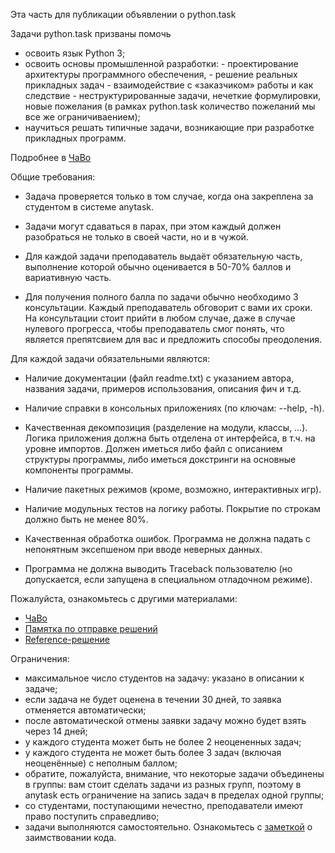 Эта часть для публикации объявлении о python.task

Задачи python.task призваны помочь 
 
 - освоить язык Python 3;
 - освоить основы промышленной разработки:
         - проектирование архитектуры программного обеспечения,
         - решение реальных прикладных задач
         - взаимодействие с «заказчиком» работы и как следствие - неструктурированные задачи, нечеткие формулировки, новые пожелания (в рамках python.task количество пожеланий мы все же ограничиваением);
 - научиться решать типичные задачи, возникающие при разработке прикладных программ.

Подробнее в [ЧаВо](https://docs.google.com/document/d/10un6fuyHLRj9J516SFnHcizXW7QQuF8efjvAW8heJF8/edit?usp=sharing)

Общие требования:
-  Задача проверяется только в том случае, когда она закреплена за студентом в системе anytask.

-  Задачи могут сдаваться в парах, при этом каждый должен разобраться не только в своей части, но и в чужой. 

-  Для каждой задачи преподаватель выдаёт обязательную часть, выполнение которой обычно оценивается в 50-70% баллов и вариативную часть. 

-  Для получения полного балла по задачи обычно необходимо 3 консультации. Каждый преподаватель обговорит с вами их сроки. На консультации стоит прийти в любом случае, даже в случае нулевого прогресса, чтобы преподаватель смог понять, что является препятсвием для вас и предложить способы преодоления.

Для каждой задачи обязательными являются:

-   Наличие документации (файл readme.txt) с указанием автора, названия
    задачи, примеров использования, описания фич и т.д.

-   Наличие справки в консольных приложениях (по ключам: --help, -h).

-   Качественная декомпозиция (разделение на модули, классы, …). Логика
    приложения должна быть отделена от интерфейса, в т.ч. на уровне
    импортов. Должен иметься либо файл с описанием структуры
    программы, либо иметься докстринги на основные компоненты
    программы.

-   Наличие пакетных режимов (кроме, возможно, интерактивных игр).

-   Наличие модульных тестов на логику работы. Покрытие по строкам должно быть не менее 80%.

-   Качественная обработка ошибок. Программа не должна падать с непонятным эксепшеном при вводе неверных данных.

-   Программа не должна выводить Traceback пользователю (но допускается, если запущена в специальном отладочном режиме).


Пожалуйста, ознакомьтесь с другими материалами: 
* [ЧаВо](https://docs.google.com/document/d/10un6fuyHLRj9J516SFnHcizXW7QQuF8efjvAW8heJF8/edit?usp=sharing)
* [Памятка по отправке решений](https://docs.google.com/document/d/1Qh_VHo-xDm0lBDfsUQOfdrXT1vuBBjW7f9HcACZuygA/edit)
* [Reference-решение](https://github.com/python-fiit/public-materials/tree/master/python.task-info/minesweeper)

Ограничения:

* максимальное число студентов на задачу: указано в описании к задаче;
* eсли задача не будет оценена в течении 30 дней, то заявка отменяется автоматически;
* после автоматической отмены заявки задачу можно будет взять через 14 дней;
* у каждого студента может быть не более 2 неоцененных задач;
* у каждого студента не может быть более 3 задач (включая неоценённые) с неполным баллом;
* обратите, пожалуйста, внимание, что некоторые задачи объединены в группы: вам стоит сделать задачи из разных групп, поэтому в anytask есть ограничение на запись задач в пределах одной группы;
* со студентами, поступающими нечестно, преподаватели имеют право поступить справедливо;
* задачи выполняются самостоятельно. Ознакомьтесь с [заметкой](https://integrity.mit.edu/handbook/writing-code) о заимствовании кода.

